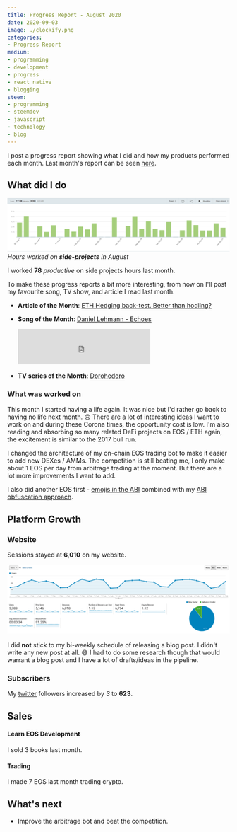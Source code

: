 ```yaml
---
title: Progress Report - August 2020
date: 2020-09-03
image: ./clockify.png
categories:
- Progress Report
medium:
- programming
- development
- progress
- react native
- blogging
steem:
- programming
- steemdev
- javascript
- technology
- blog
---
```



I post a progress report showing what I did and how my products performed each month.
Last month's report can be seen [here](/progress-report-july-2020).

## What did I do

![Productive Hours in August](./clockify.png)
_Hours worked on **side-projects** in August_

I worked **78** _productive_ on side projects hours last month.

To make these progress reports a bit more interesting, from now on I'll post my favourite song, TV show, and article I read last month.

* **Article of the Month**: [ETH Hedging back-test. Better than hodling?](https://alfablok.substack.com/p/eth-hedging-back-test-better-than)
* **Song of the Month**: [Daniel Lehmann - Echoes](https://open.spotify.com/track/4FY2a2zicJB5nfco2874Il)
    <iframe src="https://open.spotify.com/embed/track/4FY2a2zicJB5nfco2874Il" width="300" height="80" frameborder="0" allowtransparency="true" allow="encrypted-media"></iframe>

* **TV series of the Month**: [Dorohedoro](https://trakt.tv/shows/dorohedoro/seasons/all)

### What was worked on

This month I started having a life again. It was nice but I'd rather go back to having no life next month. 🙃
There are a lot of interesting ideas I want to work on and during these Corona times, the opportunity cost is low.
I'm also reading and absorbing so many related DeFi projects on EOS / ETH again, the excitement is similar to the 2017 bull run.

I changed the architecture of my on-chain EOS trading bot to make it easier to add new DEXes / AMMs.
The competition is still beating me, I only make about 1 EOS per day from arbitrage trading at the moment.
But there are a lot more improvements I want to add.

I also did another EOS first - [emojis in the ABI](https://bloks.io/transaction/bc191e8069207851eef47528a47d59733d8d5993ba0abead335a7cc593b4801c) combined with my [ABI obfuscation approach](/obfuscating-eosio-smart-contracts/).


## Platform Growth

### Website

Sessions stayed at **6,010** on my website.

![Website Traffic](./website-traffic.png)

I did **not** stick to my bi-weekly schedule of releasing a blog post.
I didn't write any new post at all. 😅
I had to do some research though that would warrant a blog post and I have a lot of drafts/ideas in the pipeline.


### Subscribers

My [twitter](https://twitter.com/cmichelio) followers increased by _3_ to **623**.

## Sales

#### Learn EOS Development

I sold 3 books last month.

#### Trading

I made 7 EOS last month trading crypto.

## What's next

* Improve the arbitrage bot and beat the competition.
